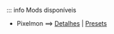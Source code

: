 ::: info Mods disponíveis
- Pixelmon ==> [Detalhes](/br/mods/Pixelmon) | [Presets](/br/mods/Presets-Pixelmon)